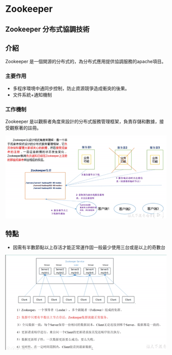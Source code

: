 # Zookeeper

## Zookeeper 分布式協調技術

## 介紹

Zookeeper 是一個開源的分布式的，為分布式應用提供協調服務的apache項目。

### 主要作用

* 多程序環境中通同步控制，防止資源競爭造成衝突的後果。
* 文件系統+通知機制

### 工作機制

Zookeeper 是以觀察者角度來設計的分布式服務管理框架，負責存儲和數據，接受觀察著的註冊。

![](../../.gitbook/assets/tu-pian-%20%282%29.png)



## 特點

* 因需有半數節點以上存活才能正常運作固一般最少使用三台或是以上的奇數台

![](../../.gitbook/assets/tu-pian-%20%284%29.png)



